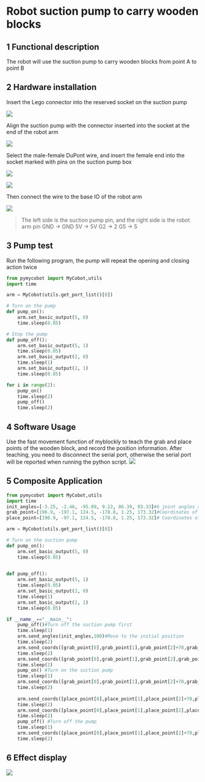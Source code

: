 # Robot suction pump to carry wooden blocks

## 1 Functional description
The robot will use the suction pump to carry wooden blocks from point A to point B

## 2 Hardware installation
Insert the Lego connector into the reserved socket on the suction pump

![](./img/p0.jpg)

Align the suction pump with the connector inserted into the socket at the end of the robot arm

![](./img/p1.jpg)

Select the male-female DuPont wire, and insert the female end into the socket marked with pins on the suction pump box

![](./img/p2.jpg)

![](./img/p3.jpg)

Then connect the wire to the base IO of the robot arm

![](./img/M5.jpg)
> The left side is the suction pump pin, and the right side is the robot arm pin
> GND -> GND
> 5V -> 5V
> G2 -> 2
> G5 -> 5

## 3 Pump test
Run the following program, the pump will repeat the opening and closing action twice
```python
from pymycobot import MyCobot,utils
import time

arm = MyCobot(utils.get_port_list()[0])

# Turn on the pump
def pump_on():
    arm.set_basic_output(5, 0)
    time.sleep(0.05)

# Stop the pump
def pump_off():
    arm.set_basic_output(5, 1)
    time.sleep(0.05)
    arm.set_basic_output(2, 0)
    time.sleep(1)
    arm.set_basic_output(2, 1)
    time.sleep(0.05)

for i in range(2):
    pump_on()
    time.sleep(2)
    pump_off()
    time.sleep(2)
```

## 4 Software Usage
Use the fast movement function of myblockly to teach the grab and place points of the wooden block, and record the position information. After teaching, you need to disconnect the serial port, otherwise the serial port will be reported when running the python script.
![](./img/blockly.png)

## 5 Composite Application
```python
from pymycobot import MyCobot,utils
import time
init_angles=[-3.25, -2.46, -95.09, 9.22, 86.39, 93.33]#6 joint angles at the initial position
grab_point=[196.9, -197.1, 124.5, -178.8, 1.25, 173.32]#Coordinates of the grab point
place_point=[196.9, -97.1, 124.5, -178.8, 1.25, 173.32]# Coordinates of the placement point

arm = MyCobot(utils.get_port_list()[0])

# Turn on the suction pump
def pump_on():
    arm.set_basic_output(5, 0)
    time.sleep(0.05)
    

def pump_off():
    arm.set_basic_output(5, 1)
    time.sleep(0.05)
    arm.set_basic_output(2, 0)
    time.sleep(1)
    arm.set_basic_output(2, 1)
    time.sleep(0.05)

if __name__=="__main__":
    pump_off()#Turn off the suction pump first
    time.sleep(1)
    arm.send_angles(init_angles,100)#Move to the initial position
    time.sleep(2)
    arm.send_coords([grab_point[0],grab_point[1],grab_point[2]+70,grab_point[3],grab_point[4],grab_point[5]],100,1)#Move to 70mm above the grab point
    time.sleep(2)
    arm.send_coords([grab_point[0],grab_point[1],grab_point[2],grab_point[3],grab_point[4],grab_point[5]],100,1)#Move to the grab point
    time.sleep(2)
    pump_on() #Turn on the suction pump
    time.sleep(1)
    arm.send_coords([grab_point[0],grab_point[1],grab_point[2]+70,grab_point[3],grab_point[4],grab_point[5]],100,1)#Move to 70mm above the grab point
    time.sleep(2)
    
    arm.send_coords([place_point[0],place_point[1],place_point[2]+70,place_point[3],place_point[4],place_point[5]],100,1)#Move to 70mm above the placement point
    time.sleep(2)
    arm.send_coords([place_point[0],place_point[1],place_point[2],place_point[3],place_point[4],place_point[5]],100,1)#Move to the placement point
    time.sleep(2)
    pump_off() #Turn off the pump
    time.sleep(1)
    arm.send_coords([place_point[0],place_point[1],place_point[2]+70,place_point[3],place_point[4],place_point[5]],100,1)#Move to 70mm above the placement point
    time.sleep(2)

```
## 6 Effect display
![](./img/video_pump.gif)